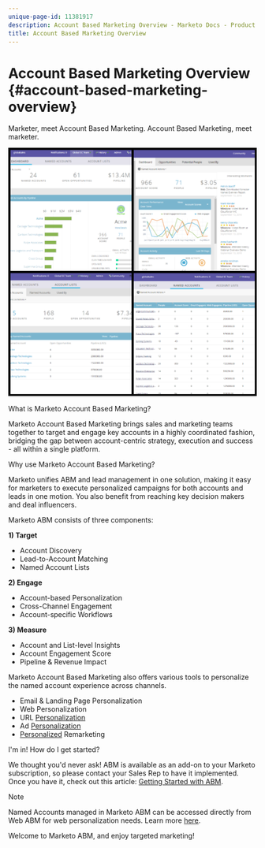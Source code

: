 ```yaml
---
unique-page-id: 11381917
description: Account Based Marketing Overview - Marketo Docs - Product Documentation
title: Account Based Marketing Overview
---
```


# Account Based Marketing Overview {#account-based-marketing-overview}

Marketer, meet Account Based Marketing. Account Based Marketing, meet marketer.

![](assets/photo-collage.png)

What is Marketo Account Based Marketing?

Marketo Account Based Marketing brings sales and marketing teams together to target and engage key accounts in a highly coordinated fashion, bridging the gap between account-centric strategy, execution and success - all within a single platform.

Why use Marketo Account Based Marketing?

Marketo unifies ABM and lead management in one solution, making it easy for marketers to execute personalized campaigns for both accounts and leads in one motion. You also benefit from reaching key decision makers and deal influencers.  
  
Marketo ABM consists of three components:

**1) Target**

* Account Discovery
* Lead-to-Account Matching
* Named Account Lists

**2) Engage**

* Account-based Personalization
* Cross-Channel Engagement
* Account-specific Workflows

**3) Measure**

* Account and List-level Insights
* Account Engagement Score
* Pipeline & Revenue Impact

Marketo Account Based Marketing also offers various tools to personalize the named account experience across channels.

* Email & Landing Page Personalization
* Web Personalization
* URL [Personalization](/help/marketo/product-docs/demand-generation/landing-pages/personalizing-landing-pages/enable-personalized-urls-for-your-account.md)
* Ad [Personalization](/help/marketo/product-docs/demand-generation/facebook/create-a-custom-audience-in-facebook.md)
* [Personalized](/help/marketo/product-docs/web-personalization/website-retargeting/retargeting-with-web-personalization-data.md) Remarketing

I'm in! How do I get started?

We thought you'd never ask! ABM is available as an add-on to your Marketo subscription, so please contact your Sales Rep to have it implemented. Once you have it, check out this article: [Getting Started with ABM](/help/marketo/product-docs/account-based-marketing/setup-abm/getting-started-with-abm.md).

>[!NOTE]
>
>Named Accounts managed in Marketo ABM can be accessed directly from Web ABM for web personalization needs. Learn more [here](/help/marketo/product-docs/web-personalization/account-based-web-marketing/account-based-web-marketing-with-abm.md).

Welcome to Marketo ABM, and enjoy targeted marketing!
